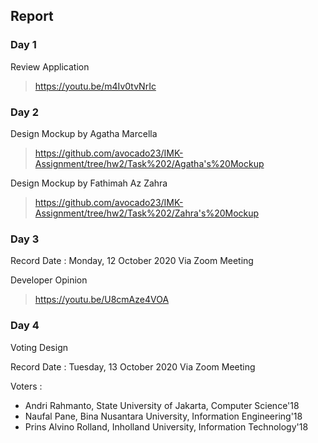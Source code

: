 ## Report
### Day 1
Review Application
> https://youtu.be/m4Iv0tvNrIc
### Day 2
Design Mockup by Agatha Marcella
> https://github.com/avocado23/IMK-Assignment/tree/hw2/Task%202/Agatha's%20Mockup

Design Mockup by Fathimah Az Zahra
> https://github.com/avocado23/IMK-Assignment/tree/hw2/Task%202/Zahra's%20Mockup
### Day 3
Record Date : Monday, 12 October 2020 Via Zoom Meeting

Developer Opinion
> https://youtu.be/U8cmAze4VOA
### Day 4
Voting Design

Record Date : Tuesday, 13 October 2020 Via Zoom Meeting
>

Voters :
- Andri Rahmanto, State University of Jakarta, Computer Science'18
- Naufal Pane, Bina Nusantara University, Information Engineering'18
- Prins Alvino Rolland, Inholland University, Information Technology'18
